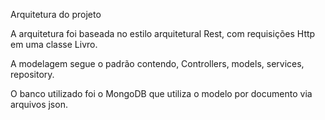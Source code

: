 Arquitetura do projeto

A arquitetura foi baseada no estilo arquitetural Rest, com requisições Http em uma classe Livro.

A modelagem segue o padrão contendo, Controllers, models, services, repository. 

O banco utilizado foi o MongoDB que utiliza o modelo por documento via arquivos json.

